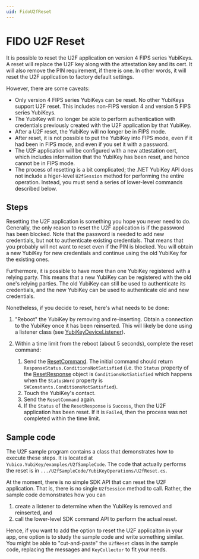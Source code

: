 ```yaml
---
uid: FidoU2fReset
---
```


<!-- Copyright 2022 Yubico AB

Licensed under the Apache License, Version 2.0 (the "License");
you may not use this file except in compliance with the License.
You may obtain a copy of the License at

    http://www.apache.org/licenses/LICENSE-2.0

Unless required by applicable law or agreed to in writing, software
distributed under the License is distributed on an "AS IS" BASIS,
WITHOUT WARRANTIES OR CONDITIONS OF ANY KIND, either express or implied.
See the License for the specific language governing permissions and
limitations under the License. -->

# FIDO U2F Reset

It is possible to reset the U2F application on version 4 FIPS series YubiKeys. A reset
will replace the U2F key along with the attestation key and its cert. It will also remove
the PIN requirement, if there is one. In other words, it will reset the U2F application to
factory default settings.

However, there are some caveats:

* Only version 4 FIPS series YubiKeys can be reset. No other YubiKeys support U2F reset.
  This includes non-FIPS version 4 and version 5 FIPS series YubiKeys.
* The YubiKey will no longer be able to perform authentication with credentials previously
  created with the U2F application by that YubiKey.
* After a U2F reset, the YubiKey will no longer be in FIPS mode.
* After reset, it is not possible to put the YubiKey into FIPS mode, even if it had been
  in FIPS mode, and even if you set it with a password.
* The U2F application will be configured with a new attestation cert, which includes
  information that the YubiKey has been reset, and hence cannot be in FIPS mode.
* The process of resetting is a bit complicated; the .NET YubiKey API does not include a
  higer-level `U2fSession` method for performing the entire operation. Instead, you must
  send a series of lower-level commands described below.

## Steps

Resetting the U2F application is something you hope you never need to do. Generally, the
only reason to reset the U2F application is if the password has been blocked. Note that
the password is needed to add new credentials, but not to authenticate existing
credentials. That means that you probably will not want to reset even if the PIN is
blocked. You will obtain a new YubiKey for new credentials and continue using the old
YubiKey for the existing ones.

Furthermore, it is possible to have more than one YubiKey registered with a relying party.
This means that a new YubiKey can be registered with the old one's relying parties. The
old YubiKey can still be used to authenticate its credentials, and the new YubiKey can be
used to authenticate old and new credentials.

Nonetheless, if you decide to reset, here's what needs to be done:

1. "Reboot" the YubiKey by removing and re-inserting. Obtain a connection to the YubiKey
   once it has been reinserted. This will likely be done using a listener class (see
   [YubiKeyDeviceListener](xref:Yubico.YubiKey.YubiKeyDeviceListener)).
2. Within a time limit from the reboot (about 5 seconds), complete the reset command:

    1. Send the [ResetCommand](xref:Yubico.YubiKey.U2f.Commands.ResetCommand). The initial
       command should return `ResponseStatus.ConditionsNotSatisfied` (i.e. the `Status`
       property of the [ResetResponse](xref:Yubico.YubiKey.U2f.Commands.ResetResponse)
       object is `ConditionsNotSatisfied` which happens when the `StatusWord` property is
       `SWConstants.ConditionsNotSatisfied`).
    2. Touch the YubiKey's contact.
    3. Send the `ResetCommand` again.
    4. If the `Status` of the `ResetResponse` is `Success`, then the U2F application has
       been reset. If it is `Failed`, then the process was not completed within the time
       limit.

## Sample code

The U2F sample program contains a class that demonstrates how to execute these steps. It
is located at `Yubico.YubiKey/examples/U2fSampleCode`. The code that actually performs the
reset is in `.../U2fSampleCode/YubiKeyOperations/U2fReset.cs`.

At the moment, there is no simple SDK API that can reset the U2F application. That is,
there is no single `U2fSession` method to call. Rather, the sample code demonstrates how
you can

1. create a listener to determine when the YubiKey is removed and reinserted, and
2. call the lower-level SDK command API to perform the actual reset.

Hence, if you want to add the option to reset the U2F applicaiton in your app, one option
is to study the sample code and write something similar. You might be able to
"cut-and-paste" the `U2fReset` class in the sample code, replacing the messages and
`KeyCollector` to fit your needs. 
